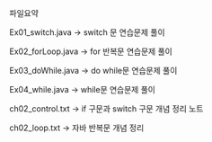파일요약 

Ex01_switch.java -> switch 문 연습문제 풀이 

Ex02_forLoop.java -> for 반복문 연습문제 풀이 

Ex03_doWhile.java -> do while문 연습문제 풀이

Ex04_while.java -> while문 연습문제 풀이 

ch02_control.txt -> if 구문과 switch 구문 개념 정리 노트 

ch02_loop.txt -> 자바 반복문 개념 정리 
